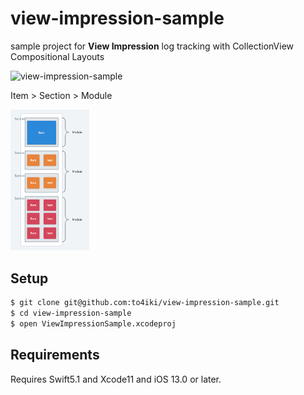view-impression-sample
===

sample project for **View Impression** log tracking
with CollectionView Compositional Layouts

<p align="left">
    <img src="./Resources/Demo.gif" alt="view-impression-sample" width="60%" />
</p>

Item > Section > Module
<p align="left">
    <img src="./Resources/Screenshot.png" alt="view-impression-sample" width="25%" />
</p>

## Setup
```sh
$ git clone git@github.com:to4iki/view-impression-sample.git
$ cd view-impression-sample
$ open ViewImpressionSample.xcodeproj
```

## Requirements
Requires Swift5.1 and Xcode11 and iOS 13.0 or later.
